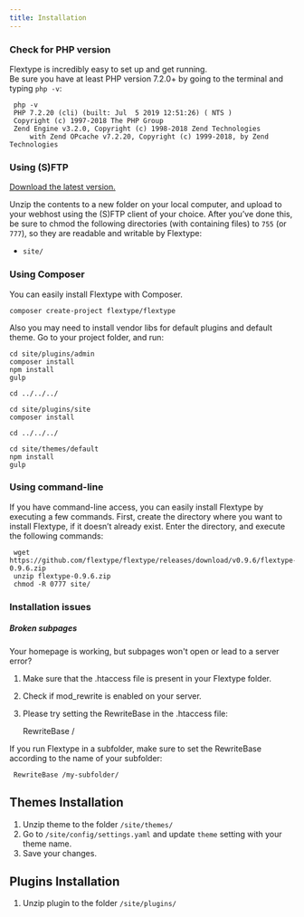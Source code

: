 ```yaml
---
title: Installation
---
```


### Check for PHP version

Flextype is incredibly easy to set up and get running.  
Be sure you have at least PHP version 7.2.0+ by going to the terminal and typing `php -v`:

     php -v
     PHP 7.2.20 (cli) (built: Jul  5 2019 12:51:26) ( NTS )
     Copyright (c) 1997-2018 The PHP Group
     Zend Engine v3.2.0, Copyright (c) 1998-2018 Zend Technologies
         with Zend OPcache v7.2.20, Copyright (c) 1999-2018, by Zend Technologies


### Using (S)FTP

[Download the latest version.](http://flextype.org/en/downloads)

Unzip the contents to a new folder on your local computer, and upload to your webhost using the (S)FTP client of your choice. After you’ve done this, be sure to chmod the following directories (with containing files) to `755` (or `777`), so they are readable and writable by Flextype:

* `site/`

### Using Composer

You can easily install Flextype with Composer.

    composer create-project flextype/flextype


Also you may need to install vendor libs for default plugins and default theme.
Go to your project folder, and run:

    cd site/plugins/admin
    composer install
    npm install
    gulp

    cd ../../../

    cd site/plugins/site
    composer install

    cd ../../../

    cd site/themes/default
    npm install
    gulp


### Using command-line

If you have command-line access, you can easily install Flextype by executing a few commands. First, create the directory where you want to install Flextype, if it doesn’t already exist. Enter the directory, and execute the following commands:

     wget https://github.com/flextype/flextype/releases/download/v0.9.6/flextype-0.9.6.zip
     unzip flextype-0.9.6.zip
     chmod -R 0777 site/


### Installation issues

##### Broken subpages

Your homepage is working, but subpages won't open or lead to a server error?

1. Make sure that the .htaccess file is present in your Flextype folder.
2. Check if mod_rewrite is enabled on your server.
3. Please try setting the RewriteBase in the .htaccess file:

    RewriteBase /

If you run Flextype in a subfolder, make sure to set the RewriteBase according to the name of your subfolder:

     RewriteBase /my-subfolder/


## Themes Installation

1. Unzip theme to the folder `/site/themes/`
2. Go to `/site/config/settings.yaml` and update `theme` setting with your theme name.
3. Save your changes.

## Plugins Installation

1. Unzip plugin to the folder `/site/plugins/`
